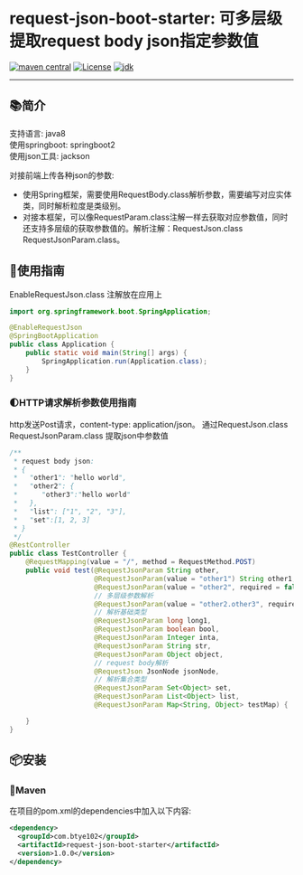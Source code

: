 
# request-json-boot-starter: 可多层级提取request body json指定参数值

[![maven central](https://img.shields.io/maven-central/v/cn.hutool/hutool-all.svg?label=Maven%20Central)](https://github.com/drgonroot/request-json-boot-starter)   [![License](https://img.shields.io/:license-MulanPSL2-blue.svg)](http://license.coscl.org.cn/MulanPSL2/index.html)
[![jdk](https://img.shields.io/badge/JDK-8+-green.svg)](https://www.oracle.com/java/technologies/javase/javase-jdk8-downloads.html)

-------

## 📚简介

支持语言: java8    
使用springboot: springboot2   
使用json工具: jackson

对接前端上传各种json的参数:   
* 使用Spring框架，需要使用RequestBody.class解析参数，需要编写对应实体类，同时解析粒度是类级别。
* 对接本框架，可以像RequestParam.class注解一样去获取对应参数值，同时还支持多层级的获取参数值的。解析注解：RequestJson.class  RequestJsonParam.class。

## 🚀使用指南
EnableRequestJson.class 注解放在应用上
```java
import org.springframework.boot.SpringApplication;

@EnableRequestJson
@SpringBootApplication
public class Application {
    public static void main(String[] args) {
        SpringApplication.run(Application.class);
    }
}
```
### 🌓HTTP请求解析参数使用指南
http发送Post请求，content-type: application/json。
通过RequestJson.class RequestJsonParam.class 提取json中参数值

```java
/**
 * request body json:
 * {
 *   "other1": "hello world",
 *   "other2": {
 *      "other3":"hello world"
 *   },
 *   "list": ["1", "2", "3"],
 *   "set":[1, 2, 3]
 * }
 */
@RestController
public class TestController {
    @RequestMapping(value = "/", method = RequestMethod.POST)
    public void test(@RequestJsonParam String other,
                     @RequestJsonParam(value = "other1") String other1,
                     @RequestJsonParam(value = "other2", required = false) Object other2,
                     // 多层级参数解析
                     @RequestJsonParam(value = "other2.other3", required = false, defaultValue = "other") String other3,
                     // 解析基础类型
                     @RequestJsonParam long long1,
                     @RequestJsonParam boolean bool,
                     @RequestJsonParam Integer inta,
                     @RequestJsonParam String str,
                     @RequestJsonParam Object object,
                     // request body解析
                     @RequestJson JsonNode jsonNode,
                     // 解析集合类型
                     @RequestJsonParam Set<Object> set,
                     @RequestJsonParam List<Object> list,
                     @RequestJsonParam Map<String, Object> testMap) {

    }
}
```

## 📦安装

### 🍊Maven
在项目的pom.xml的dependencies中加入以下内容:

```xml
<dependency>
  <groupId>com.btye102</groupId>
  <artifactId>request-json-boot-starter</artifactId>
  <version>1.0.0</version>
</dependency>
```